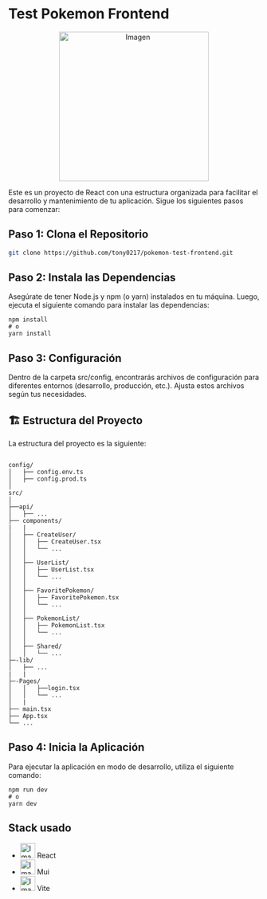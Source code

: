# Test Pokemon Frontend

<p align="center">
  <img src="https://cdn.worldvectorlogo.com/logos/pokemon-23.svg" alt="Imagen" width="300" />
</p>


Este es un proyecto de React con una estructura organizada para facilitar el desarrollo y mantenimiento de tu aplicación. Sigue los siguientes pasos para comenzar:

## Paso 1: Clona el Repositorio

```bash
git clone https://github.com/tony0217/pokemon-test-frontend.git
```
## Paso 2: Instala las Dependencias
Asegúrate de tener Node.js y npm (o yarn) instalados en tu máquina. Luego, ejecuta el siguiente comando para instalar las dependencias:

```
npm install
# o
yarn install
```

## Paso 3: Configuración

Dentro de la carpeta src/config, encontrarás archivos de configuración para diferentes entornos (desarrollo, producción, etc.). Ajusta estos archivos según tus necesidades.

## 🏗️ Estructura del Proyecto
La estructura del proyecto es la siguiente:
```

config/
│   ├── config.env.ts
│   ├── config.prod.ts
│  
src/
│
├──api/
│   ├── ...
├── components/
|   |
│   ├── CreateUser/
│   │   ├── CreateUser.tsx
│   │   └── ...
│   │
│   ├── UserList/
│   │   ├── UserList.tsx
│   │   └── ...
│   │
│   ├── FavoritePokemon/
│   │   ├── FavoritePokemon.tsx
│   │   └── ...
│   │
│   ├── PokemonList/
│   │   ├── PokemonList.tsx
│   │   └── ...
│   │
│   ├── Shared/
│   │   └── ...
├─-lib/
│   ├── ...
|   |
├─-Pages/
│   │   ├──login.tsx
│   │   └── ...
│   |
├── main.tsx
├── App.tsx
└── ...

```
## Paso 4: Inicia la Aplicación
Para ejecutar la aplicación en modo de desarrollo, utiliza el siguiente comando:

```
npm run dev
# o
yarn dev
```

## Stack usado

- <img src="https://cdn.worldvectorlogo.com/logos/react-2.svg" alt="Imagen" width="30" heigth="30" /> React 
- <img src="https://cdn.worldvectorlogo.com/logos/material-ui-1.svg" alt="Imagen" width="30" heigth="30" /> Mui
- <img src="https://cdn.worldvectorlogo.com/logos/vitejs.svg" alt="Imagen" width="30" heigth="30" /> Vite


